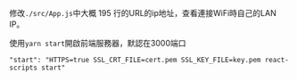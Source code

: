 修改`./src/App.js`中大概 195 行的URL的ip地址，查看連接WiFi時自己的LAN IP。

使用`yarn start`開啟前端服務器，默認在3000端口


`"start": "HTTPS=true SSL_CRT_FILE=cert.pem SSL_KEY_FILE=key.pem react-scripts start"`